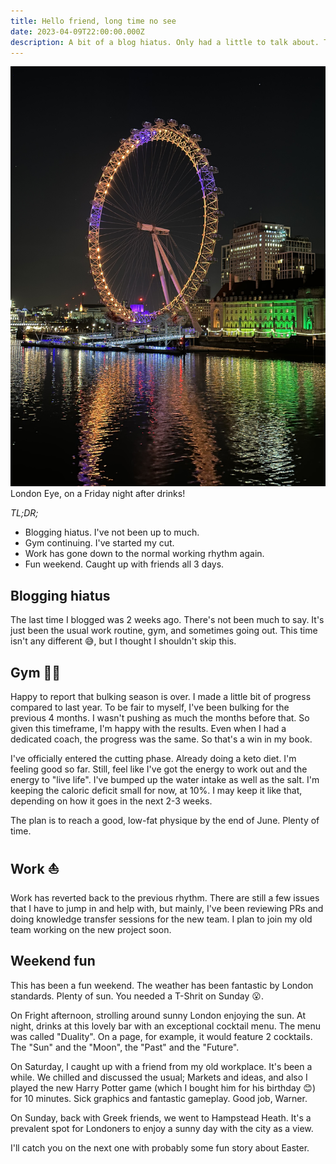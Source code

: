 ```yaml
---
title: Hello friend, long time no see
date: 2023-04-09T22:00:00.000Z
description: A bit of a blog hiatus. Only had a little to talk about. This weekend was full of fun.
---
```

![London eye at night](london-eye.jpg)
<span class="caption">London Eye, on a Friday night after drinks!</span>

_TL;DR;_

* Blogging hiatus. I've not been up to much.
* Gym continuing. I've started my cut.
* Work has gone down to the normal working rhythm again.
* Fun weekend. Caught up with friends all 3 days.

## Blogging hiatus

The last time I blogged was 2 weeks ago. There's not been much to say. It's just been the usual work routine, gym, and sometimes going out. This time isn't any different 😅, but I thought I shouldn't skip this.

## Gym 💪🏻

Happy to report that bulking season is over. I made a little bit of progress compared to last year. To be fair to myself, I've been bulking for the previous 4 months. I wasn't pushing as much the months before that. So given this timeframe, I'm happy with the results. Even when I had a dedicated coach, the progress was the same. So that's a win in my book.

I've officially entered the cutting phase. Already doing a keto diet. I'm feeling good so far. Still, feel like I've got the energy to work out and the energy to "live life". I've bumped up the water intake as well as the salt. I'm keeping the caloric deficit small for now, at 10%. I may keep it like that, depending on how it goes in the next 2-3 weeks.

The plan is to reach a good, low-fat physique by the end of June. Plenty of time.

## Work ⛵️

Work has reverted back to the previous rhythm. There are still a few issues that I have to jump in and help with, but mainly, I've been reviewing PRs and doing knowledge transfer sessions for the new team. I plan to join my old team working on the new project soon.

## Weekend fun

This has been a fun weekend. The weather has been fantastic by London standards. Plenty of sun. You needed a T-Shrit on Sunday 😮.

On Fright afternoon, strolling around sunny London enjoying the sun. At night, drinks at this lovely bar with an exceptional cocktail menu. The menu was called "Duality". On a page, for example, it would feature 2 cocktails. The "Sun" and the "Moon", the "Past" and the "Future".

On Saturday, I caught up with a friend from my old workplace. It's been a while. We chilled and discussed the usual; Markets and ideas, and also I played the new Harry Potter game (which I bought him for his birthday 😊) for 10 minutes. Sick graphics and fantastic gameplay. Good job, Warner.

On Sunday, back with Greek friends, we went to Hampstead Heath. It's a prevalent spot for Londoners to enjoy a sunny day with the city as a view.

I'll catch you on the next one with probably some fun story about Easter.
